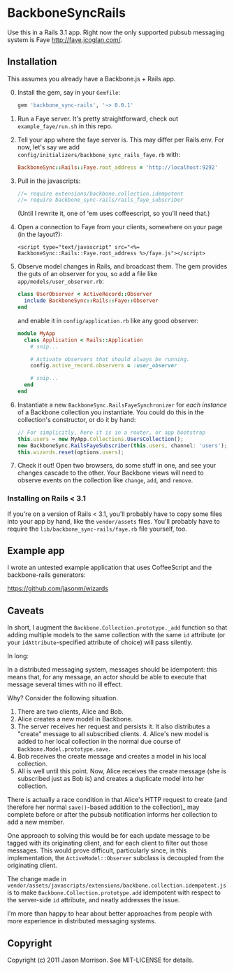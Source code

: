 # BackboneSyncRails

Use this in a Rails 3.1 app.  Right now the only supported pubsub messaging
system is Faye http://faye.jcoglan.com/.

## Installation

This assumes you already have a Backbone.js + Rails app.

0.  Install the gem, say in your `Gemfile`:

    ```ruby
    gem 'backbone_sync-rails', '~> 0.0.1'
    ```

1.  Run a Faye server.  It's pretty straightforward, check out `example_faye/run.sh` in this repo.

2.  Tell your app where the faye server is.  This may differ per Rails.env.
    For now, let's say we add `config/initializers/backbone_sync_rails_faye.rb` with:

    ```ruby
    BackboneSync::Rails::Faye.root_address = 'http://localhost:9292'
    ```

3.  Pull in the javascripts:

    ```javascript
    //= require extensions/backbone.collection.idempotent
    //= require backbone_sync-rails/rails_faye_subscriber
    ```

    (Until I rewrite it, one of 'em uses coffeescript, so you'll need that.)

4.  Open a connection to Faye from your clients, somewhere on your page (in the layout?):

    ```eruby
    <script type="text/javascript" src="<%= BackboneSync::Rails::Faye.root_address %>/faye.js"></script>
    ```

5.  Observe model changes in Rails, and broadcast them.  The gem provides the guts of
    an observer for you, so add a file like `app/models/user_observer.rb`:

    ```ruby
    class UserObserver < ActiveRecord::Observer
      include BackboneSync::Rails::Faye::Observer
    end
    ```

    and enable it in `config/application.rb` like any good observer:

    ```ruby
    module MyApp
      class Application < Rails::Application
        # snip...

        # Activate observers that should always be running.
        config.active_record.observers = :user_observer

        # snip...
      end
    end
    ```

6.  Instantiate a new `BackboneSync.RailsFayeSynchronizer` for *each instance*
    of a Backbone collection you instantiate.  You could do this in the
    collection's constructor, or do it by hand:

    ```javascript
    // For simplicitly, here it is in a router, or app bootstrap
    this.users = new MyApp.Collections.UsersCollection();
    new BackboneSync.RailsFayeSubscriber(this.users, channel: 'users');
    this.wizards.reset(options.users);
    ```

7.  Check it out!  Open two browsers, do some stuff in one, and see your changes
    cascade to the other.  Your Backbone views will need to observe events on
    the collection like `change`, `add`, and `remove`.

### Installing on Rails < 3.1

If you're on a version of Rails < 3.1, you'll probably have to copy some files
into your app by hand, like the `vendor/assets` files.  You'll probably have to
require the `lib/backbone_sync-rails/faye.rb` file yourself, too.

## Example app

I wrote an untested example application that uses CoffeeScript and the
backbone-rails generators:

https://github.com/jasonm/wizards

## Caveats

In short, I augment the `Backbone.Collection.prototype._add` function so
that adding multiple models to the same collection with the same `id` attribute
(or your `idAttribute`-specified attribute of choice) will pass silently.

In long:

In a distributed messaging system, messages should be idempotent: this means
that, for any message, an actor should be able to execute that message several
times with no ill effect.

Why?  Consider the following situation.

1. There are two clients, Alice and Bob.
2. Alice creates a new model in Backbone.
3. The server receives her request and persists it.  It also distributes a
"create" message to all subscribed clients.  4. Alice's new model is added to
her local collection in the normal due course of
`Backbone.Model.prototype.save`.
5. Bob receives the create message and creates a model in his local collection.
6. All is well until this point.  Now, Alice receives the create message (she
is subscribed just as Bob is) and creates a duplicate model into her
collection.

There is actually a race condition in that Alice's HTTP request to create (and
therefore her normal `save()`-based addition to the collection)_ may complete
before or after the pubsub notification informs her collection to add a new
member.

One approach to solving this would be for each update message to be tagged with
its originating client, and for each client to filter out those messages.  This
would prove difficult, particularly since, in this implementation, the
`ActiveModel::Observer` subclass is decoupled from the originating client.

The change made in
`vendor/assets/javascripts/extensions/backbone.collection.idempotent.js` is to
make `Backbone.Collection.prototype.add` idempotent with respect to the
server-side `id` attribute, and neatly addresses the issue.

I'm more than happy to hear about better approaches from people with more
experience in distributed messaging systems.

## Copyright

Copyright (c) 2011 Jason Morrison. See MIT-LICENSE for details.
